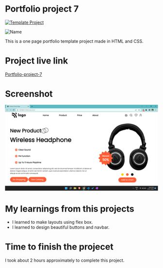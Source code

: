 # Portfolio project 7

[![Template Project](https://img.shields.io/badge/Technologies%20-HTML%2FCSS-brightgreen)](http://www.gnu.org/licenses/agpl-3.0)

![Name](https://img.shields.io/badge/Dhrumil-Bhut-success)

This is a one page portfolio template project made in HTML and CSS.

# Project live link

[Portfolio-project-7](https://glistening-taiyaki-7b4b21.netlify.app)

# Screenshot

![Screenshot](./7.png)

# My learnings from this projects

- I learned to make layouts using flex box.
- I learned to design beautiful buttons and navbar.

# Time to finish the projecet

I took about 2 hours approximately to complete this project.
